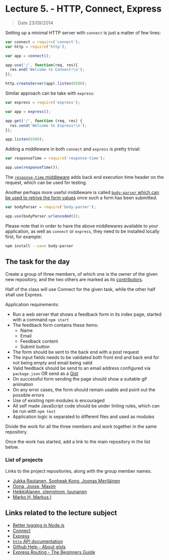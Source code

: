 # Lecture 5. - HTTP, Connect, Express

> Date 23/09/2014

Setting up a minimal HTTP server with `connect` is just a matter of few lines:

```js
var connect = require('connect');
var http = require('http');

var app = connect();

app.use('/', function(req, res){
  res.end('Welcome to Connect!\n');
});

http.createServer(app).listen(6500);
```

Similar approach can be take with `express`:

```js
var express = require('express');

var app = express();

app.get('/', function (req, res) {
  res.send('Welcome to Express!\n');
});

app.listen(6500);
```

Adding a middleware in both `connect` and `express` is pretty trivial:

```js
var responseTime = require('response-time');

app.use(responseTime());
```

The [`response-time` middleware][rt] adds back end execution time header on the request, which can be used for testing.

Another perhaps more useful middleware is called [`body-parser` which can be used to retrive the form values][bp] once such a form has been submitted.

```js
var bodyParser = require('body-parser');

app.use(bodyParser.urlencoded());
```

Please note that in order to have the above middlewares available to your application, 
as well as `connect` or `express`, they need to be installed locally first, for example:

```sh
npm install --save body-parser
```

## The task for the day

Create a group of three members, of which one is the owner of the given new repository, and the two
others are marked as its [contributors](https://help.github.com/articles/permission-levels-for-a-user-account-repository).

Half of the class will use Connect for the given task, while the other half shall use Express.

Application requirements:

- Run a web server that shows a feedback form in its index page, started with a command `npm start`
- The feedback form contains these items:
  - Name
  - Email
  - Feedback content
  - Submit button
- The form should be sent to the back end with a post request
- The input fields needs to be validated both front end and back end for not being empty and email being valid
- Valid feedback should be send to an email address configured via `package.json` OR send as a [Gist](https://developer.github.com/v3/gists/#create-a-gist)
- On successful form sending the page should show a suitable gif animation
- On any error cases, the form should remain usable and point out the possible errors
- Use of existing npm modules is encouraged
- All self made JavaScript code should be under linting rules, which can be run with `npm test`
- Application logic is separated to different files and used as modules

Divide the work for all the three members and work together in the same repository.

Once the work has started, add a link to the main repository in the list below.

### List of projects

Links to the project repositories, along with the group member names.

* [Jukka Rautanen, Sopheak Kong, Joonas Meriläinen](https://github.com/jukra/nodejsform/ "Jukka Rautanen, Sopheak Kong, Joonas Meriläinen")
* [Oona, Joose, Maxim](https://github.com/tariel/connect-feedback)
* [HeikkiAlanen, olemstrom, tuunanen](https://github.com/HeikkiAlanen/node-form-submit)
* [Marko H, Markus I](https://github.com/Markoham/Lecture-5-WebServer)

## Links related to the lecture subject

* [Better logging in Node.js](https://medium.com/@garychambers108/b3cc6fd0dafd "Better logging in Node.js")
* [Connect](https://github.com/senchalabs/connect "Connect is an extensible HTTP server framework for node using plugins known as middleware")
* [Express](https://github.com/strongloop/express "Sinatra inspired web development framework for node.js -- insanely fast, flexible, and simple")
* [`http` API documentation](http://nodejs.org/api/http.html "The HTTP interfaces in Node are designed to support many features of the protocol which have been traditionally difficult to use")
* [Github Help - About gists](https://help.github.com/articles/about-gists "Gists are a great way to share your work")
* [Express Routing - The Beginners Guide](http://jilles.me/express-routing-the-beginners-guide/ "Express Routing - The Beginners Guide")

[rt]: https://github.com/expressjs/response-time "Response time header for node.js"
[bp]: https://github.com/expressjs/body-parser "Node.js body parsing middleware"
